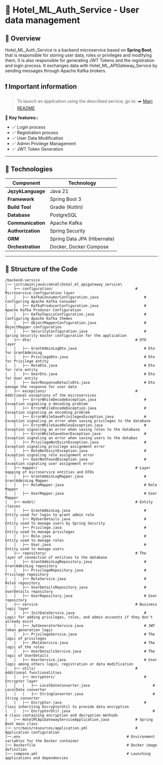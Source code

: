 # 🔑 Hotel_ML_Auth_Service - User data management

## 📌 Overview
Hotel_ML_Auth_Service is a backend microservice based on **Spring Boot**, that is responsible for storing user data, roles or privileges and modifying them, It is also responsible for generating JWT Tokens and the registration and login process. It exchanges data with Hotel_ML_APIGateway_Service by sending messages through Apache Kafka brokers.

## ❗ Important information
> To launch an application using the described service, go to:
> ➡️ [Main README](https://github.com/NiczSpeed/HotelML?tab=readme-ov-file#%EF%B8%8F-how-to-run-the-entire-system)

📌 **Key features::**
- ✅ Login process
- ✅ Registration process
- ✅ User Data Modification
- ✅ Admin Privilege Management
- ✅ JWT Token Generation
---

## 🔧 Technologies
| Component       | Technology |
|----------------|------------|
| **JęzykLanguage**  | Java 21 |
| **Framework**  | Spring Boot 3 |
| **Build Tool**  | Gradle (Kotlin) |
| **Database** | PostgreSQL |
| **Communication** | Apache Kafka |
| **Authorization** | Spring Security |
| **ORM** | Spring Data JPA (Hibernate) |
| **Orchestration** | Docker, Docker Compose |

---

## 📂 Structure of the Code
```plaintext
/backend-service
│── \src\main\java\com\ml\hotel_ml_apigateway_service\
│   ├── configuration/                                      # Microservice configuration layer
│   │   ├── KafkaConsumerConfiguration.java                     # Configuring Apache Kafka Consumer
│   │   ├── KafkaProducerConfiguration.java                     # Apache Kafka Producer Configuration
│   │   ├── KafkaTopicsConfiguration.java                       # Configuring Apache Kafka themes
│   │   ├── ObjectMapperConfiguration.java                      # ObjectMapper configuration
│   │   ├── SecurityConfiguration.java                          # Spring Security master configuration for the application
│   ├── dto/                                                # DTO layer
│   │   ├── GrantAdminLogDto.java                               # Dto for GrantAdminLog
│   │   ├── PrivilegeDto.java                                   # Dto for Privilege entity
│   │   ├── RoleDto.java                                        # Dto for role entity
│   │   ├── UserDto.java                                        # Dto for User entity
│   │   ├── UserResponseDetailsDto.java                         # Dto manage the response for user data
│   ├── exceptions/                                         # Additional exceptions of the microservices
│   │   ├── ErrorWhileDecodeException.java                      # Exception signaling a decoding problem
│   │   ├── ErrorWhileEncodeException.java                      # Exception signaling an encoding problem
│   │   ├── ErrorWhileSavePrivilegesException.java              # Exception signaling an error when saving privileges to the database
│   │   ├── ErrorWhileSaveRolesException.java                   # Exception signaling an error when saving roles to the database
│   │   ├── ErrorWhileSaveUserException.java                    # Exception signaling an error when saving users to the databas
│   │   ├── PrivilegeNotExistException.java                     # Exception signaling privilege assignment error
│   │   ├── RoleNotExistException.java                          # Exception signaling role assignment error
│   │   ├── UserNotFoundException.java                          # Exception signaling user assignment error
│   ├── mapper/                                             # Layer mapping of microservice entities and DTOs
│   │   ├── GrantAdminLogMapper.java                            # GrantAdminLog Mapper
│   │   ├── RoleMapper.java                                     # Role Mapper
│   │   ├── UserMapper.java                                     # User Mapper
│   ├── model/                                              # Entity classes
│   │   ├── GrantAdminLog.java                                  # Entity used for login to grant admin role
│   │   ├── MyUserDetails.java                                  # Entity used to manage users by Spring Security
│   │   ├── Privilege.java                                      # Entity used to manage privileges
│   │   ├── Role.java                                           # Entity used to manage roles
│   │   ├── User.java                                           # Entity used to manage users
│   ├── repository/                                         # The layer of connection of entities to the database
│   │   ├── GrantAdminLogRepository.java                        # GrantAdminLog repository
│   │   ├── PrivilegeRepository.java                            # Privilege repository
│   │   ├── RoleService.java                                    # RoleS repository
│   │   ├── UserDetailsRepository.java                          # UserDetails repository
│   │   ├── UserRepository.java                                 # User repository
│   ├── service                                             # Business logic layer
│   │   ├── InitDataService.java                                # Logic for adding privileges, roles, and admin accounts if they don't already exist
│   │   ├── JwtGeneratorService.java                            # JWT token generation logic
│   │   ├── PrivilegeService.java                               # The logic of privileges
│   │   ├── JRoleService.java                                   # The logic of the roles
│   │   ├── UserDetailsService.java                             # The logic of UserDetails
│   │   ├── UserService.java                                    # User logic among others login, registration or data modification
│   ├── utils/                                              # Additional functionalities 
│   │   ├── encryptors/                                         # Encryptor layer
│   │   |   ├── LocalDateConverter.java                             # LocalDate converter
│   │   |   ├── StringConverter.java                                # String converter
|   |   |── Encryptor.java                                      # Class inheriting EncryptorUtil to provide data encryption
|   |   |── EncryptorUtil.java                                      # A class containing encryption and decryption methods
|   |── HotelMlApiGatewayServiceApplication.java            # Spring Boot main class
│── src/main/resources/application.yml                      # Application configuration
│──.env                                                 # Environment variables for the Docker container
│── Dockerfile                                          # Docker image definition
│── compose.yml                                         # Launching applications and dependencies